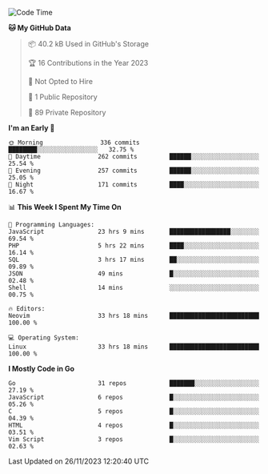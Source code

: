 
<!--START_SECTION:waka-->
![Code Time](http://img.shields.io/badge/Code%20Time-4%2C327%20hrs%2023%20mins-blue)

**🐱 My GitHub Data** 

> 📦 40.2 kB Used in GitHub's Storage 
 > 
> 🏆 16 Contributions in the Year 2023
 > 
> 🚫 Not Opted to Hire
 > 
> 📜 1 Public Repository 
 > 
> 🔑 89 Private Repository 
 > 
**I'm an Early 🐤** 

```text
🌞 Morning                336 commits         ████████░░░░░░░░░░░░░░░░░   32.75 % 
🌆 Daytime                262 commits         ██████░░░░░░░░░░░░░░░░░░░   25.54 % 
🌃 Evening                257 commits         ██████░░░░░░░░░░░░░░░░░░░   25.05 % 
🌙 Night                  171 commits         ████░░░░░░░░░░░░░░░░░░░░░   16.67 % 
```


📊 **This Week I Spent My Time On** 

```text
💬 Programming Languages: 
JavaScript               23 hrs 9 mins       █████████████████░░░░░░░░   69.54 % 
PHP                      5 hrs 22 mins       ████░░░░░░░░░░░░░░░░░░░░░   16.14 % 
SQL                      3 hrs 17 mins       ██░░░░░░░░░░░░░░░░░░░░░░░   09.89 % 
JSON                     49 mins             █░░░░░░░░░░░░░░░░░░░░░░░░   02.48 % 
Shell                    14 mins             ░░░░░░░░░░░░░░░░░░░░░░░░░   00.75 % 

🔥 Editors: 
Neovim                   33 hrs 18 mins      █████████████████████████   100.00 % 

💻 Operating System: 
Linux                    33 hrs 18 mins      █████████████████████████   100.00 % 
```

**I Mostly Code in Go** 

```text
Go                       31 repos            ███████░░░░░░░░░░░░░░░░░░   27.19 % 
JavaScript               6 repos             █░░░░░░░░░░░░░░░░░░░░░░░░   05.26 % 
C                        5 repos             █░░░░░░░░░░░░░░░░░░░░░░░░   04.39 % 
HTML                     4 repos             █░░░░░░░░░░░░░░░░░░░░░░░░   03.51 % 
Vim Script               3 repos             █░░░░░░░░░░░░░░░░░░░░░░░░   02.63 % 
```




 Last Updated on 26/11/2023 12:20:40 UTC
<!--END_SECTION:waka-->
